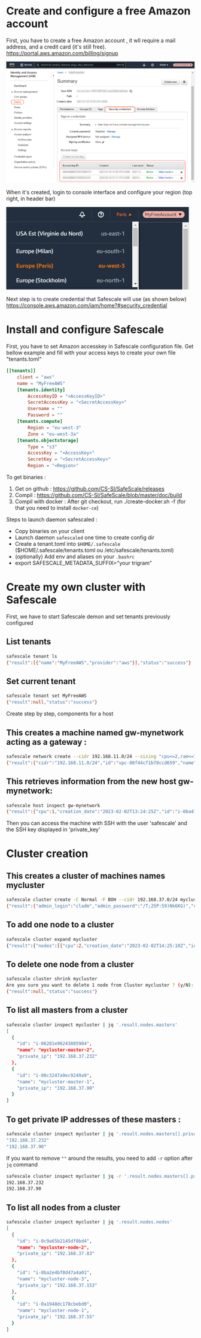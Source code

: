 
# Create and configure a free Amazon account

First, you have to create a free Amazon account , it wll require a mail address, and a credit card (it's still free).
https://portal.aws.amazon.com/billing/signup

![SafeScale Infra](credentials.jpg "Credentials")

When it's created, login to console interface and configure your region (top right, in header bar)

![SafeScale Infra](region.png "Region")

Next step is to create credential that Safescale will use (as shown below)
https://console.aws.amazon.com/iam/home?#security_credential

# Install and configure Safescale

First, you have to set Amazon accesskey in Safescale configuration file.
Get bellow example and fill with your access keys to create your own file "tenants.toml"

```toml
[[tenants]]
    client = "aws"
    name = "MyFreeAWS"
    [tenants.identity]
        AccessKeyID = "<AccessKeyID>"
        SecretAccessKey = "<SecretAccessKey>"
        Username = ""
        Password = ""
    [tenants.compute]
        Region = "eu-west-3"
        Zone = "eu-west-3a"
    [tenants.objectstorage]
        Type = "s3"
        AccessKey = "<AccessKey>"
        SecretKey = "<SecretAccessKey>"
        Region = "<Region>"
```

To get binaries :

1. Get on github : https://github.com/CS-SI/SafeScale/releases
2. Compil : https://github.com/CS-SI/SafeScale/blob/master/doc/build
3. Compil with docker : After git checkout, run ./create-docker.sh -f (for that you need to install `docker-ce`)

Steps to launch daemon safescaled :
- Copy binaries on your client
- Launch daemon `safescaled` one time to create config dir
- Create a tenant.toml into `$HOME/.safescale` ($HOME/.safescale/tenants.toml ou /etc/safescale/tenants.toml)
- (optionally) Add env and aliases on your `.bashrc`
- export SAFESCALE_METADATA_SUFFIX="your trigram" 

# Create my own cluster with Safescale

First, we have to start Safescale demon and set tenants previously configured

## List tenants
```bash
safescale tenant ls
{"result":[{"name":"MyFreeAWS","provider":"aws"}],"status":"success"}
```

## Set current tenant

```bash
safescale tenant set MyFreeAWS
{"result":null,"status":"success"}
```

Create step by step, components for a host

## This creates a machine named gw-mynetwork acting as a gateway :
```bash
safescale network create --cidr 192.168.11.0/24 --sizing "cpu<=2,ram<=7,disk<=100" mynetwork
{"result":{"cidr":"192.168.11.0/24","id":"vpc-08f44cf1b70ccd659","name":"mynetwork","subnets":["mynetwork"]},"status":"success"}
```

## This retrieves information from the new host gw-mynetwork:
```bash
safescale host inspect gw-mynetwork
{"result":{"cpu":1,"creation_date":"2023-02-02T13:24:25Z","id":"i-0ba47463f8a4fd0b7","kvs":{"CreationDate":"2023-02-02T13:24:25Z","DeclaredInBucket":"0-safescale-b3a35c904fcce656410ad9b42889328f-afraid","Image":"ami-0b575d704a68bb8f3","ManagedBy":"safescale","Name":"gw-mynetwork","Revision":"e47dc4179827cf6798b9d1d5c85cc22a2a61b71b","Template":"c5.large","clusterID":"","type":"gateway"},"labels":[],"name":"gw-mynetwork","password":"+2erJ,42x39LF;,)","private_ip":"192.168.11.96","private_key":"-----BEGIN RSA PRIVATE KEY-----\nMIIEogIBAAKCAQEAn9k22PFyoa5pZ9UJfLfswtK908O1VQc9QD/71LaYdlDwRnR/\nLM+zb7xh+L1QFjE/zaJpx800Q1YQ5qQtHOEanPDO/7oGRPwsgI9l9t5Yb2KlWHAP\nzwvlmAVJwpy05Jzn3VjuHNNTOpsU7u5vEE/VFmGuGQG7mVo3HdM4W9ky+Xf6LrVf\nEBxn/S74sqs5xwk2W9f/9T7JDVrG1OdgbdN6rEaFwoSb2mUupiliZD6ZEAb65Baz\nY7XR11bvPyhVnERXmHAfon4fFVNcJIe5lVbLCT5DZoteh+tmG/QofVsffR9qSM78\n/EA1EUVaJUR7tnQVEDg27l1VwXnMxpS3dwsa1QIDAQABAoIBAFFrrPpYEhG060/O\nPeTfMqQSAEsrduP2qgZeEQJKd+JcW+cnU9gZe8bAaA7xLyf+sgcmYUc6iRJ7dmRk\n3+3D43BpYKb1tFfTMz/QyxkyLE2gK6SegA7wemQy3V1ZwPJp0dj3gWIBanWBpOoH\nXV8rqtiZrLpkHZCBWW3BtwVh3wseeZoXwX7WAXBGECw9YuYtu+jyYa1qmqO0xi+a\nLV1naECLdA2z0/p8jd/4BFWnKBVKCyQ+rQe1AbSvM+Xcwv2Fxz1UbglrfjY79OER\n9KOlpNwmSQa7/EqjFLRkmyMWVNqXpXl517ZAWNyE9rUd2Ss5nMaySHHPz2CJNiio\nWGO6SMECgYEAzrJtoVbeVUSBk+ZuAi5RFj5e1fy4Ii3jaCd5ee1fadD+R68omW4U\n9vvGcDm9QFKuxGCgPso60QZq2e5B0h1TDz8dt3oxK7f6gR/oFLy0ei2c0lem2pr/\n0IhYwz/bAGZNfK6FSXGDzwMcPUXc88Lnbpxo9HFaDb6d+.....=\n-----END RSA PRIVATE KEY-----","public_ip":"13.37.68.78","ram":4,"state":2,"state_label":"Started","tags":[],"template":"c5.large"},"status":"success"}
```
Then you can access the machine with SSH with the user 'safescale' and the SSH key displayed in 'private_key'


# Cluster creation

## This creates a cluster of machines names mycluster
```bash
safescale cluster create -C Normal -F BOH --cidr 192.168.37.0/24 mycluster
{"result":{"admin_login":"cladm","admin_password":"/T;25P:59)Nk6KG)","cidr":"192.168.37.0/24","complexity":3,"complexity_label":"Normal","default_route_ip":"192.168.37.245","disabled_features":{},"endpoint_ip":"13.39.10.217","flavor":4,"flavor_label":"BOH","installed_features":{"features":[{"name":"docker"},{"name":"ansible"},{"name":"ansible-for-cluster"}]},"last_state":1,"last_state_label":"CS_NOMINAL","name":"mycluster","network_id":"vpc-0660bb4c985551f6a","nodes":{"masters":[{"id":"i-06281e96243885904","name":"mycluster-master-2","private_ip":"192.168.37.232"},{"id":"i-00c3247a9ec9249a9","name":"mycluster-master-1","private_ip":"192.168.37.90"}],"nodes":[{"id":"i-0c9a65b2145df8bd4","name":"mycluster-node-2","private_ip":"192.168.37.83"},{"id":"i-0ba2e4bf8d47a4a01","name":"mycluster-node-3","private_ip":"192.168.37.153"},{"id":"i-0a1948dc178cbebd0","name":"mycluster-node-1","private_ip":"192.168.37.55"}]},"primary_gateway_ip":"192.168.37.245","primary_public_ip":"13.39.10.217","remote_desktop":"no remote desktop available","subnet_id":"subnet-06f83149fd8e9f18a","tenants":"aws"},"status":"success"}
```

## To add one node to a cluster
```bash
safescale cluster expand mycluster
{"result":{"nodes":[{"cpu":2,"creation_date":"2023-02-02T14:25:10Z","id":"i-0eae2acb8840bfd77","kvs":[{"key":"CreationDate","value":"2023-02-02T14:25:10Z"},{"key":"DeclaredInBucket","value":"0-safescale-b3a35c904fcce656410ad9b42889328f-afraid"},{"key":"Revision","value":"e47dc4179827cf6798b9d1d5c85cc22a2a61b71b"},{"key":"Template","value":"c5.xlarge"},{"key":"clusterID","value":"a1876e8e-0c09-4182-bb6d-fedf2d254945"},{"key":"type","value":"node"},{"key":"Image","value":"ami-062f3e4f04af506a4"},{"key":"ManagedBy","value":"safescale"},{"key":"Name","value":"mycluster-node-6"}],"name":"mycluster-node-6","password":"rvPg,R4,65_3_J+8","private_ip":"192.168.37.54","private_key":"-----BEGIN RSA PRIVATE KEY-----\nMIIEpAIBAAKCAQEAsK2XujbXWeywHzimsJFWz+IwfBkK5+dW82KkJ+UVJFAWTkUo\n9UTE6Fus73/XKJg7ItcBUR028hbzKulfCP8Oa0dw0wngoBwASh0EK+aWT92wPTXQ\nPTTZCzMMGDG3wTCf6EKzv4d6ChBPbJVVcLP0yMg23ICS3g3Hsk3NrwLjgVWf6gHi\n5Jzy/Sla/cYXYpMLa4FowXnK+UuL+waDyMNFmbQV/VYnjWHMoA4NHmqlKeveSgas\nNbeQs/1dYrqz1q/qBqEyjNid78pq/qG04LBbK4GnRGLAFukjb+KG6JCOHz/bqOAy\n71i0NHYqTjIrEAlkLRi2jUq1X6O4HJ3HKoXPOwIDAQABAoIBAQCM27muEu8amKPK\nIIZ1G0rVLoZtSiHxxfUC0lACJpf2fYtrF6SR9yPuBLkZsRi/Gq97FWPNYbdex4FT\nYwAL0h2S1kBTYPqfa/OnIv8iaRLJ1fsesfq18Z5hWW95EppoAfZbXGKmfsKDp4FL\nFrwpwK+WLFng7vko5F+j/nfP4kOz5lY3rHg2xcjCuYmI4qsnUMvjHfShXC0WDiHK\nG9cyUPxak1k1FxFHNYBDPY67P8iDY72I2UXBzvf1F2j9ilhFfH/4/+PJRhnICEXF\nwsT6usJO2ygju2EJq9+pwwF4F85Y3JJps3TlFfuPUmzQwfbWzIE6i6reylUopN7e\nQ931aRzRAoGBAOSyCZRoinVh7W852XbsNih0PIz4XSjluqjR71FQmD/G+n5Xcx70\nDe2875k7WFIhY9PX5UXLNU/i6VvIEqk94Bazxz0kepqCi9PihaxW0oScRYusUaRN\nI2GJbcMvOLAWHMtbGduhNnVZgKboms5cSMgDx5BJ7u1bHJlr0N9kAZKHAoGBAMXF\nq6i1SfIazmzYluoVKBVc4ENG0d/AHwNv+Aoiwjp+wihltil2rKSMwshj1pmwQCaG\n6Qhynm00wdJAIFXauehdWMsohutSCEPs8a2ioUjliZ+GIw5+2rYGi3F8K94SVXGx\n9fikz9KWzogxTLwNi1KayRe1lH+ZFMb5TMgjTGatAoGAVpVBIzrhEMfeiLmyJ2AO\nsQow0n5FZvJy1O+GV5bXzW2b8LFTGGj1zQg2/iCFs7KIhO+8Ecx5hqE2EFWTGxgd\n+vpdeDyTXmQGZFXinfjRAvvXKKY40qeRuZ+6OqdqIuB8TlFTXN+QKqWUG5z83xv5\nQiCMMYiMOLjB/yPelHTcU4kCgYEAvC9TH70hF5YaRcfyEdr/wR.....==\n-----END RSA PRIVATE KEY-----","ram":8,"state":2,"state_label":"Started","template":"c5.xlarge"}]},"status":"success"}
```

## To delete one node from a cluster
```bash
safescale cluster shrink mycluster
Are you sure you want to delete 1 node from Cluster mycluster ? (y/N): y
{"result":null,"status":"success"}
```

## To list all masters from a cluster
```bash
safescale cluster inspect mycluster | jq '.result.nodes.masters'
[
  {
    "id": "i-06281e96243885904",
    "name": "mycluster-master-2",
    "private_ip": "192.168.37.232"
  },
  {
    "id": "i-00c3247a9ec9249a9",
    "name": "mycluster-master-1",
    "private_ip": "192.168.37.90"
  }
]
```

## To get private IP addresses of these masters :
```bash
safescale cluster inspect mycluster | jq '.result.nodes.masters[].private_ip'
"192.168.37.232"
"192.168.37.90"
```

If you want to remove `""` around the results, you need to add `-r` option after `jq` command
```bash
safescale cluster inspect mycluster | jq -r '.result.nodes.masters[].private_ip'
192.168.37.232
192.168.37.90
```
## To list all nodes from a cluster
```bash
safescale cluster inspect mycluster | jq '.result.nodes.nodes'
[
  {
    "id": "i-0c9a65b2145df8bd4",
    "name": "mycluster-node-2",
    "private_ip": "192.168.37.83"
  },
  {
    "id": "i-0ba2e4bf8d47a4a01",
    "name": "mycluster-node-3",
    "private_ip": "192.168.37.153"
  },
  {
    "id": "i-0a1948dc178cbebd0",
    "name": "mycluster-node-1",
    "private_ip": "192.168.37.55"
  }
]
```

